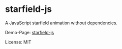 # starfield-js

A JavaScript starfield animation without dependencies.

Demo-Page: [starfield-js](https://shaack.com/projekte/starfield-js/)

License: MIT
